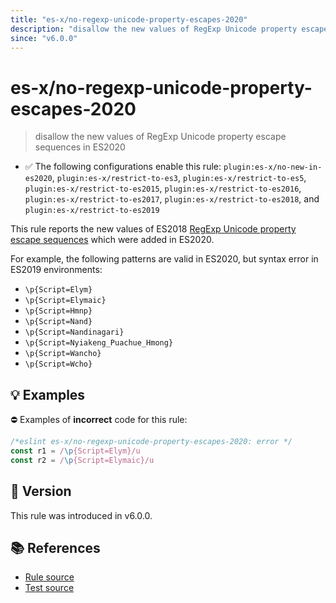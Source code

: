 ```yaml
---
title: "es-x/no-regexp-unicode-property-escapes-2020"
description: "disallow the new values of RegExp Unicode property escape sequences in ES2020"
since: "v6.0.0"
---
```


# es-x/no-regexp-unicode-property-escapes-2020
> disallow the new values of RegExp Unicode property escape sequences in ES2020

- ✅ The following configurations enable this rule: `plugin:es-x/no-new-in-es2020`, `plugin:es-x/restrict-to-es3`, `plugin:es-x/restrict-to-es5`, `plugin:es-x/restrict-to-es2015`, `plugin:es-x/restrict-to-es2016`, `plugin:es-x/restrict-to-es2017`, `plugin:es-x/restrict-to-es2018`, and `plugin:es-x/restrict-to-es2019`

This rule reports the new values of ES2018 [RegExp Unicode property escape sequences](https://github.com/tc39/proposal-regexp-unicode-property-escapes#readme) which were added in ES2020.

For example, the following patterns are valid in ES2020, but syntax error in ES2019 environments:

- `\p{Script=Elym}`
- `\p{Script=Elymaic}`
- `\p{Script=Hmnp}`
- `\p{Script=Nand}`
- `\p{Script=Nandinagari}`
- `\p{Script=Nyiakeng_Puachue_Hmong}`
- `\p{Script=Wancho}`
- `\p{Script=Wcho}`

## 💡 Examples

⛔ Examples of **incorrect** code for this rule:

<eslint-playground type="bad">

```js
/*eslint es-x/no-regexp-unicode-property-escapes-2020: error */
const r1 = /\p{Script=Elym}/u
const r2 = /\p{Script=Elymaic}/u
```

</eslint-playground>

## 🚀 Version

This rule was introduced in v6.0.0.

## 📚 References

- [Rule source](https://github.com/eslint-community/eslint-plugin-es-x/blob/master/lib/rules/no-regexp-unicode-property-escapes-2020.js)
- [Test source](https://github.com/eslint-community/eslint-plugin-es-x/blob/master/tests/lib/rules/no-regexp-unicode-property-escapes-2020.js)
